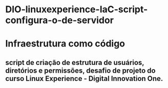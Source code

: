 # DIO-linuxexperience-IaC-script-configura-o-de-servidor

# Infraestrutura como código
## script de criação de estrutura de usuários, diretórios e permissões, desafio de projeto do curso Linux Experience - Digital Innovation One.

